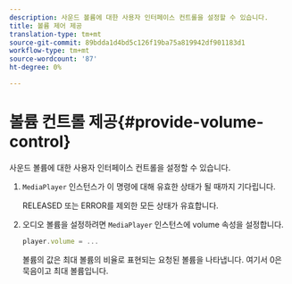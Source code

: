 ```yaml
---
description: 사운드 볼륨에 대한 사용자 인터페이스 컨트롤을 설정할 수 있습니다.
title: 볼륨 제어 제공
translation-type: tm+mt
source-git-commit: 89bdda1d4bd5c126f19ba75a819942df901183d1
workflow-type: tm+mt
source-wordcount: '87'
ht-degree: 0%

---
```



# 볼륨 컨트롤 제공{#provide-volume-control}

사운드 볼륨에 대한 사용자 인터페이스 컨트롤을 설정할 수 있습니다.

1. `MediaPlayer` 인스턴스가 이 명령에 대해 유효한 상태가 될 때까지 기다립니다.

   RELEASED 또는 ERROR를 제외한 모든 상태가 유효합니다.
1. 오디오 볼륨을 설정하려면 `MediaPlayer` 인스턴스에 volume 속성을 설정합니다.

   ```js
   player.volume = ...
   ```

   볼륨의 값은 최대 볼륨의 비율로 표현되는 요청된 볼륨을 나타냅니다. 여기서 0은 묵음이고 최대 볼륨입니다.

